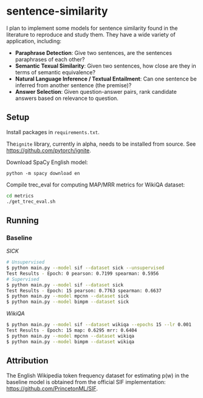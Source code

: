 # sentence-similarity

I plan to implement some models for sentence similarity found in the literature to reproduce and study them.
They have a wide variety of application, including:

* **Paraphrase Detection**: Give two sentences, are the sentences paraphrases of each other?
* **Semantic Texual Similarity**: Given two sentences, how close are they in terms of semantic equivalence?
* **Natural Language Inference / Textual Entailment**: Can one sentence be inferred from another sentence (the premise)?
* **Answer Selection**: Given question-answer pairs, rank candidate answers based on relevance to question.

## Setup

Install packages in `requirements.txt`.

The`ignite` library, currently in alpha, needs to be installed from source. See https://github.com/pytorch/ignite.

Download SpaCy English model:
```
python -m spacy download en
```

Compile trec_eval for computing MAP/MRR metrics for WikiQA dataset:
```bash
cd metrics
./get_trec_eval.sh
```

## Running

### Baseline

*SICK*
```bash
# Unsupervised
$ python main.py --model sif --dataset sick --unsupervised
Test Results - Epoch: 0 pearson: 0.7199 spearman: 0.5956
# Supervised
$ python main.py --model sif --dataset sick
Test Results - Epoch: 15 pearson: 0.7763 spearman: 0.6637
$ python main.py --model mpcnn --dataset sick
$ python main.py --model bimpm --dataset sick
```

*WikiQA*
```bash
$ python main.py --model sif --dataset wikiqa --epochs 15 --lr 0.001
Test Results - Epoch: 15 map: 0.6295 mrr: 0.6404
$ python main.py --model mpcnn --dataset wikiqa
$ python main.py --model bimpm --dataset wikiqa
```

## Attribution

The English Wikipedia token frequency dataset for estimating p(w) in the baseline model is obtained from the official
SIF implementation: https://github.com/PrincetonML/SIF.
